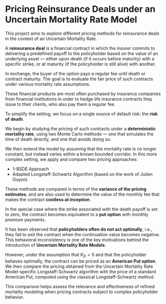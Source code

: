 # Pricing Reinsurance Deals under an Uncertain Mortality Rate Model

This project aims to explore different pricing methods for reinsurance deals in the context of an Uncertain Mortality Rate.

A **reinsurance deal** is a financial contract in which the insurer commits to delivering a predefined payoff to the policyholder based on the value of an underlying asset — either upon death (if it occurs before maturity) with a specific strike, or at maturity (if the policyholder is still alive) with another.  

In exchange, the buyer of the option pays a regular fee until death or contract maturity. The goal is to evaluate the fair price of such contracts under various mortality rate assumptions.

These financial products are most often purchased by insurance companies from financial institutions in order to hedge life insurance contracts they issue to their clients, who also pay them a regular fee.

To simplify the setting, we focus on a single source of default risk: the **risk of death**.

We begin by studying the pricing of such contracts under a **deterministic mortality rate**, using two Monte Carlo methods — one that simulates the time of death directly, and one that avoids doing so.

We then extend the model by assuming that the mortality rate is no longer constant, but instead varies within a known bounded corridor. In this more complex setting, we apply and compare two pricing approaches:

- 1-BSDE Approach  
- Adapted Longstaff-Schwartz Algorithm (based on the work of Julien Guyon)

These methods are compared in terms of the **variance of the pricing estimates**, and are also used to determine the value of the monthly fee that makes the contract **costless at inception**.

In the special case where the strike associated with the death payoff is set to zero, the contract becomes equivalent to a **put option** with monthly premium payments.

It has been observed that **policyholders often do not act optimally**, i.e., they fail to exit the contract when the continuation value becomes negative.  
This behavioral inconsistency is one of the key motivations behind the introduction of **Uncertain Mortality Rate Models**.

However, under the assumption that $K_D = 0$ and that the policyholder behaves optimally, the contract can be priced as an **American Put option**.  
We then compare the pricing obtained from the Uncertain Mortality Rate Model-specific Longstaff-Schwartz algorithm with the price of a standard American Put, computed using the classical Longstaff-Schwartz method.

This comparison helps assess the relevance and effectiveness of refined mortality modeling when pricing contracts subject to complex policyholder behavior.

